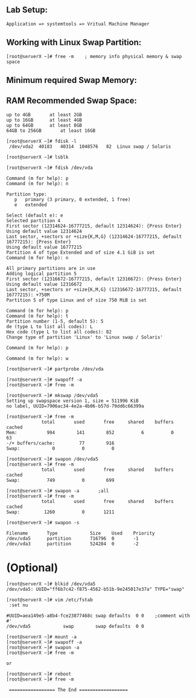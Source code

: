 Lab Setup:
----------
    Application => systemtools => Vritual Machine Manager

 Working with Linux Swap Partition:
 ----------------------------------
    [root@serverX ~]# free -m    ; memory info physical memory & swap space

 Minimum required Swap Memory:
 ------------------------------
 RAM		Recommended Swap Space:
 --------------------------------------
    up to 4GB		at least 2GB
    up to 16GB		at least 4GB
    up to 64GB		at least 8GB
    64GB to 256GB		at least 16GB

    [root@serverX ~]# fdisk -l
     /dev/vda2  40183   40314  1048576   82  Linux swap / Solaris

    [root@serverX ~]# lsblk

    [root@serverX ~]# fdisk /dev/vda

    Command (m for help): p
    Command (m for help): n

    Partition type:
       p   primary (3 primary, 0 extended, 1 free)
       e   extended

    Select (default e): e
    Selected partition 4
    First sector (12314624-16777215, default 12314624): {Press Enter}
    Using default value 12314624
    Last sector, +sectors or +size{K,M,G} (12314624-16777215, default 16777215): {Press Enter}
    Using default value 16777215
    Partition 4 of type Extended and of size 4.1 GiB is set
    Command (m for help): n

    All primary partitions are in use
    Adding logical partition 5
    First sector (12316672-16777215, default 12316672): {Press Enter}
    Using default value 12316672
    Last sector, +sectors or +size{K,M,G} (12316672-16777215, default 16777215): +750M
    Partition 5 of type Linux and of size 750 MiB is set

    Command (m for help): p
    Command (m for help): t
    Partition number (1-5, default 5): 5
    de (type L to list all codes): L
    Hex code (type L to list all codes): 82
    Change type of partition 'Linux' to 'Linux swap / Solaris'

    Command (m for help): p

    Command (m for help): w

    [root@serverX ~]# partprobe /dev/vda

    [root@serverX ~]# swapoff -a
    [root@serverX ~]# free -m

    [root@serverX ~]# mkswap /dev/vda5
    Setting up swapspace version 1, size = 511996 KiB
    no label, UUID=7906ac34-4e2a-4b06-b57d-79dd6c66399a

    [root@serverX ~]# free -m
                 total       used       free     shared    buffers     cached
    Mem:           994        141        852          6          0         63
    -/+ buffers/cache:         77        916
    Swap:            0          0          0

    [root@serverX ~]# swapon /dev/vda5
    [root@serverX ~]# free -m
                 total       used       free     shared    buffers     cached
    Swap:          749          0        699

    [root@serverX ~]# swapon -a       ;all
    [root@serverX ~]# free -m
                 total       used       free     shared    buffers     cached
    Swap:         1260          0       1211

    [root@serverX ~]# swapon -s 

    Filename       Type            Size    Used    Priority
    /dev/vda5      partition       716796  0       -1
    /dev/vda3      partition       524284  0       -2

(Optional)
============
    [root@serverX ~]# blkid /dev/vda5
    /dev/vda5: UUID="ff6b7c42-f875-4562-b51b-9e245017e37a" TYPE="swap" 

    [root@serverX ~]# vim /etc/fstab 
     :set nu

    #UUID=aea149e5-a8b4-fce23877468c swap defaults  0 0    ;comment with #'
    /dev/vda5            swap        swap defaults  0 0

    [root@serverX ~]# mount -a 
    [root@serverX ~]# swapoff -a 
    [root@serverX ~]# swapon -a
    [root@serverX ~]# free -m 

    or

    [root@serverX ~]# reboot
    [root@serverX ~]# free -m 

     ================= The End ==================






















































